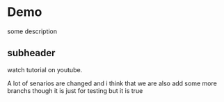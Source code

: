 # Demo 

some description

## subheader

watch tutorial on youtube.

A lot of senarios are changed and i think that we are also add some more branchs though it is just for testing but it is true
